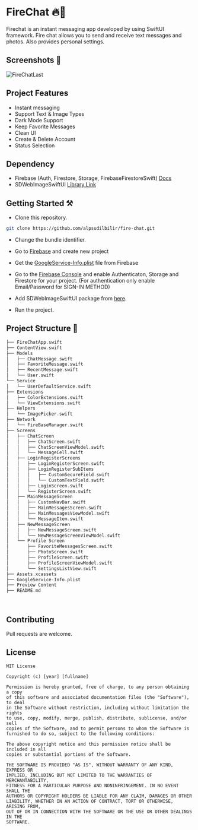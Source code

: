# FireChat 🔥💬
Firechat is an instant messaging app developed by using SwiftUI framework. Fire chat allows you to send and receive text messages and photos. Also provides personal settings. 

## Screenshots 📱
![FireChatLast](https://user-images.githubusercontent.com/87194129/183529071-4b213aa7-9696-4800-a102-ebf9f705f01d.png)

## Project Features 
 - Instant messaging
 - Support Text & Image Types
 - Dark Mode Support
 - Keep Favorite Messages
 - Clean UI
 - Create & Delete Account
 - Status Selection
## Dependency
 - Firebase (Auth, Firestore, Storage, FirebaseFirestoreSwift) [Docs](https://firebase.google.com/docs/ios/setup)
 - SDWebImageSwiftUI [Library Link](https://github.com/SDWebImage/SDWebImageSwiftUI)
## Getting Started ⚒
 - Clone this repository.


```bash
git clone https://github.com/alpsudilbilir/fire-chat.git
```
 - Change the bundle identifier.

 - Go to [Firebase](https://firebase.google.com/) and create new project
 - Get the  [GoogleService-Info.plist](https://support.google.com/firebase/answer/7015592#zippy=%2Cin-this-article) file from Firebase
 - Go to the [Firebase Console](https://console.firebase.google.com/) and enable Authenticaton, Storage and Firestore for your project. (For authentication only enable Email/Password for SIGN-IN METHOD)
 - Add SDWebImageSwiftUI package from [here](https://github.com/SDWebImage/SDWebImageSwiftUI).
 - Run the project. 

## Project Structure 🦚

```swift
├── FireChatApp.swift
├── ContentView.swift
├── Models
│   ├── ChatMessage.swift
│   ├── FavoriteMessage.swift
│   ├── RecentMessage.swift
│   └── User.swift
└── Service
│   └── UserDefaultService.swift
├── Extensions
│   ├── ColorExtensions.swift
│   └── ViewExtensions.swift
├── Helpers
│   └── ImagePicker.swift
├── Network
│   └── FireBaseManager.swift
├── Screens
│   ├── ChatScreen
│   │   ├── ChatScreen.swift
│   │   ├── ChatScreenViewModel.swift
│   │   └── MessageCell.swift
│   ├── LoginRegisterScreens
│   │   ├── LoginRegisterScreen.swift
│   │   ├── LoginRegisterSubItems
│   │   │   ├── CustomSecureField.swift
│   │   │   └── CustomTextField.swift
│   │   ├── LoginScreen.swift
│   │   └── RegisterScreen.swift
│   ├── MainMessageScreen
│   │   ├── CustomNavBar.swift
│   │   ├── MainMessagesScreen.swift
│   │   ├── MainMessagesViewModel.swift
│   │   └── MessageItem.swift
│   ├── NewMessageScreen
│   │   ├── NewMessageScreen.swift
│   │   └── NewMessageScreenViewModel.swift
│   └── Profile Screen
│       ├── FavoriteMessagesScreen.swift
│       ├── PhotoScreen.swift
│       ├── ProfileScreen.swift
│       ├── ProfileScreenViewModel.swift
│       └── SettingsListView.swift
├── Assets.xcassets
├── GoogleService-Info.plist
├── Preview Content
├── README.md




```

## Contributing
Pull requests are welcome.


## License
```
MIT License

Copyright (c) [year] [fullname]

Permission is hereby granted, free of charge, to any person obtaining a copy
of this software and associated documentation files (the "Software"), to deal
in the Software without restriction, including without limitation the rights
to use, copy, modify, merge, publish, distribute, sublicense, and/or sell
copies of the Software, and to permit persons to whom the Software is
furnished to do so, subject to the following conditions:

The above copyright notice and this permission notice shall be included in all
copies or substantial portions of the Software.

THE SOFTWARE IS PROVIDED "AS IS", WITHOUT WARRANTY OF ANY KIND, EXPRESS OR
IMPLIED, INCLUDING BUT NOT LIMITED TO THE WARRANTIES OF MERCHANTABILITY,
FITNESS FOR A PARTICULAR PURPOSE AND NONINFRINGEMENT. IN NO EVENT SHALL THE
AUTHORS OR COPYRIGHT HOLDERS BE LIABLE FOR ANY CLAIM, DAMAGES OR OTHER
LIABILITY, WHETHER IN AN ACTION OF CONTRACT, TORT OR OTHERWISE, ARISING FROM,
OUT OF OR IN CONNECTION WITH THE SOFTWARE OR THE USE OR OTHER DEALINGS IN THE
SOFTWARE.
